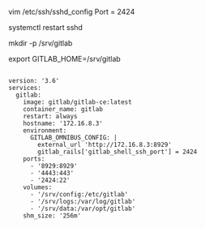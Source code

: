 vim /etc/ssh/sshd_config
Port = 2424

systemctl restart sshd

mkdir -p /srv/gitlab

export GITLAB_HOME=/srv/gitlab

```golang

version: '3.6'
services:
  gitlab:
    image: gitlab/gitlab-ce:latest
    container_name: gitlab
    restart: always
    hostname: '172.16.8.3'
    environment:
      GITLAB_OMNIBUS_CONFIG: |
        external_url 'http://172.16.8.3:8929'
        gitlab_rails['gitlab_shell_ssh_port'] = 2424
    ports:
      - '8929:8929'
      - '4443:443'
      - '2424:22'
    volumes:
      - '/srv/config:/etc/gitlab'
      - '/srv/logs:/var/log/gitlab'
      - '/srv/data:/var/opt/gitlab'
    shm_size: '256m'
